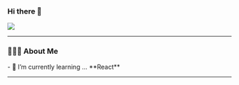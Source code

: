 ### Hi there 👋
![](https://komarev.com/ghpvc/?username=saputhebeast&style=flat-square&color=orange)

<hr>
<h3> 👨🏻‍💻 About Me </h3>
- 🌱 I’m currently learning ...  **React**
<hr>

<!--
**saputhebeast/saputhebeast** is a ✨ _special_ ✨ repository because its `README.md` (this file) appears on your GitHub profile.

Here are some ideas to get you started:

- 🔭 I’m currently working on ...
- 🌱 I’m currently learning ...
- 👯 I’m looking to collaborate on ...
- 🤔 I’m looking for help with ...
- 💬 Ask me about ...
- 📫 How to reach me: ...
- 😄 Pronouns: ...
- ⚡ Fun fact: ...
-->
